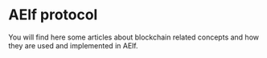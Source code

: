 # AElf protocol

You will find here some articles about blockchain related concepts and how they are used and implemented in AElf.